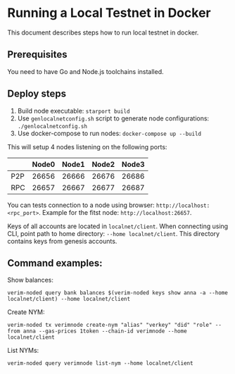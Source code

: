 # Running a Local Testnet in Docker

This document describes steps how to run local testnet in docker.

## Prerequisites

You need to have Go and Node.js toolchains installed.

## Deploy steps

1. Build node executable: `starport build`
2. Use `genlocalnetconfig.sh` script to generate node configurations: `./genlocalnetconfig.sh`
3. Use docker-compose to run nodes: `docker-compose up --build`

This will setup 4 nodes listening on the following ports:

|     | Node0 | Node1 | Node2 | Node3 |
|-----|-------|-------|-------|-------|
| P2P | 26656 | 26666 | 26676 | 26686 |
| RPC | 26657 | 26667 | 26677 | 26687 |


You can tests connection to a node using browser: `http://localhost:<rpc_port>`. Example for the fitst node: `http://localhost:26657`.

Keys of all accounts are located in `localnet/client`. When connecting using CLI, point path to home directory: `--home localnet/client`. This directory contains keys from genesis accounts.

## Command examples:

Show balances:

```
verim-noded query bank balances $(verim-noded keys show anna -a --home localnet/client) --home localnet/client
```

Create NYM:

```
verim-noded tx verimnode create-nym "alias" "verkey" "did" "role" --from anna --gas-prices 1token --chain-id verimnode --home localnet/client
```

List NYMs:

```
verim-noded query verimnode list-nym --home localnet/client
```
